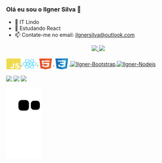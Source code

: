 ### Olá eu sou o Ilgner Silva 👋

- 🔭 IT Lindo
- 🌱 Estudando React
- 📫 Contate-me no email: ilgnersilva@outlook.com

<div align="center">
  <a href="https://github.com/IlgnerSilva">
  <img height="180em" src="https://github-readme-stats.vercel.app/api?username=IlgnerSilva&show_icons=true&theme=tokyonight&include_all_commits=true&count_private=true"/>
  <img height="180em" src="https://github-readme-stats.vercel.app/api/top-langs/?username=IlgnerSilva&layout=compact&langs_count=7&theme=tokyonight"/>
</div>
  <div style="display: inline_block"><br>
  <img align="center" alt="Ilgner-Js" height="30" width="40" src="https://raw.githubusercontent.com/devicons/devicon/master/icons/javascript/javascript-plain.svg">
  <img align="center" alt="Ilgner-React" height="30" width="40" src="https://raw.githubusercontent.com/devicons/devicon/master/icons/react/react-original.svg">
  <img align="center" alt="Ilgner-HTML" height="30" width="40" src="https://raw.githubusercontent.com/devicons/devicon/master/icons/html5/html5-original.svg">
  <img align="center" alt="Ilgner-CSS" height="30" width="40" src="https://raw.githubusercontent.com/devicons/devicon/master/icons/css3/css3-original.svg">
  <img align="center" alt="Ilgner-Bootstrap" height="30" width="40" src="https://cdn.jsdelivr.net/gh/devicons/devicon/icons/bootstrap/bootstrap-plain.svg" />
  <img align="center" alt="Ilgner-Nodejs" height="30" width="40" src="https://cdn.jsdelivr.net/gh/devicons/devicon/icons/nodejs/nodejs-plain.svg" />
</div><br>
  
<div> 
  <a href="https://instagram.com/_guine.silva" target="_blank"><img src="https://img.shields.io/badge/-Instagram-%23E4405F?style=for-the-badge&logo=instagram&logoColor=white" target="_blank"></a>
  <a href = "mailto:ilgnersilva@outlook.com"><img src="https://img.shields.io/badge/-Gmail-%23333?style=for-the-badge&logo=gmail&logoColor=white" target="_blank"></a>
  <a href="https://www.linkedin.com/in/ilgner-silva-dev" target="_blank"><img src="https://img.shields.io/badge/-LinkedIn-%230077B5?style=for-the-badge&logo=linkedin&logoColor=white" target="_blank"></a><br>
 
  ![Snake animation](https://github.com/IlgnerSilva/ilgnersilva/blob/output/github-contribution-grid-snake.svg)
</div>

